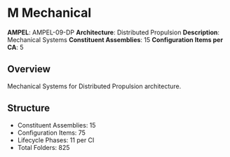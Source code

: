 # M Mechanical

**AMPEL**: AMPEL-09-DP
**Architecture**: Distributed Propulsion
**Description**: Mechanical Systems
**Constituent Assemblies**: 15
**Configuration Items per CA**: 5

## Overview
Mechanical Systems for Distributed Propulsion architecture.

## Structure
- Constituent Assemblies: 15
- Configuration Items: 75
- Lifecycle Phases: 11 per CI
- Total Folders: 825
